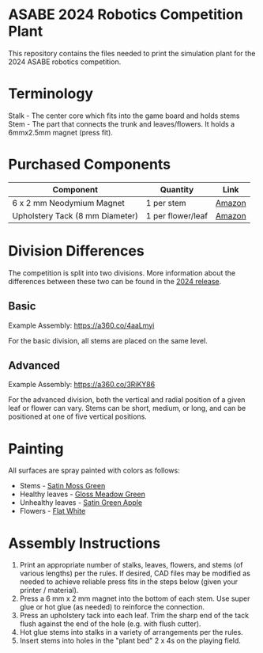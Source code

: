 # ASABE 2024 Robotics Competition Plant
This repository contains the files needed to print the simulation plant for the 2024 ASABE robotics competition.

# Terminology
Stalk - The center core which fits into the game board and holds stems
Stem - The part that connects the trunk and leaves/flowers. It holds a 6mmx2.5mm magnet (press fit).

# Purchased Components
| Component                       | Quantity          | Link                                            |
| ------------------------------- | ----------------- | ----------------------------------------------- |
| 6 x 2 mm Neodymium Magnet       | 1 per stem        | [Amazon](https://www.amazon.com/dp/B096LYVGPS/) |
| Upholstery Tack (8 mm Diameter) | 1 per flower/leaf | [Amazon](https://www.amazon.com/dp/B07KKFRQXT/) |

# Division Differences
The competition is split into two divisions. More information about the differences between these two can be found in the [2024 release](https://docs.google.com/document/d/1JPMAodRuwTGvhz5UEUWVJHI-WIk5GcbBl3c8BVmr7d0/edit).

## Basic
Example Assembly: https://a360.co/4aaLmyi

For the basic division, all stems are placed on the same level.

## Advanced
Example Assembly: https://a360.co/3RiKY86

For the advanced division, both the vertical and radial position of a given leaf or flower can vary.
Stems can be short, medium, or long, and can be positioned at one of five vertical positions.

# Painting
All surfaces are spray painted with colors as follows:

- Stems - [Satin Moss Green](https://www.homedepot.com/p/Rust-Oleum-Painter-s-Touch-2X-12-oz-Satin-Moss-Green-General-Purpose-Spray-Paint-334075/307244920)
- Healthy leaves - [Gloss Meadow Green](https://www.homedepot.com/p/Rust-Oleum-Painter-s-Touch-2X-12-oz-Gloss-Green-General-Purpose-Spray-Paint-334039/307244868)
- Unhealthy leaves - [Satin Green Apple](https://www.homedepot.com/p/Rust-Oleum-Painter-s-Touch-2X-12-oz-Satin-Green-Apple-General-Purpose-Spray-Paint-334070/307244897)
- Flowers - [Flat White](https://www.homedepot.com/p/Rust-Oleum-Painter-s-Touch-2X-12-oz-Flat-White-General-Purpose-Spray-Paint-334021/307244842)

# Assembly Instructions
1. Print an appropriate number of stalks, leaves, flowers, and stems (of various lengths) per the rules. If desired, CAD files may be modified as needed to achieve reliable press fits in the steps below (given your printer / material).
2. Press a 6 mm x 2 mm magnet into the bottom of each stem. Use super glue or hot glue (as needed) to reinforce the connection.
3. Press an upholstery tack into each leaf. Trim the sharp end of the tack flush against the end of the hole (e.g. with flush cutter).
4. Hot glue stems into stalks in a variety of arrangements per the rules.
5. Insert stems into holes in the "plant bed" 2 x 4s on the playing field.
